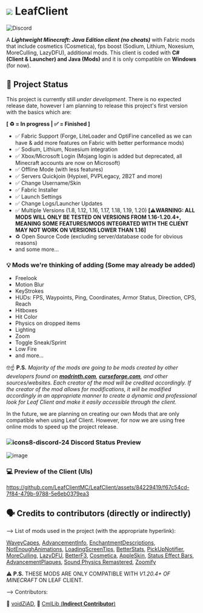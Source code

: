 # [<img src="https://media.discordapp.net/attachments/1167902642815643678/1200012616068771900/Leaf_Client.png?ex=65c4a1d6&is=65b22cd6&hm=6203765f1dc0fac30807cfbd2f5ffc9c5657966a359d3dd2b10128e4f74a5943&=&format=webp&quality=lossless&width=32&height=32">](https://media.discordapp.net/attachments/1167902642815643678/1200012616068771900/Leaf_Client.png?ex=65c4a1d6&is=65b22cd6&hm=6203765f1dc0fac30807cfbd2f5ffc9c5657966a359d3dd2b10128e4f74a5943&=&format=webp&quality=lossless&width=468&height=468) LeafClient

![Discord](https://dcbadge.vercel.app/api/server/bhVFRe4yEz)

A ___Lightweight Minecraft: Java Edition client (no cheats)___ with Fabric mods that include cosmetics (Cosmetica), fps boost (Sodium, Lithium, Noxesium, MoreCulling, LazyDFU), additional mods. This client is coded with **C# (Client & Launcher) and Java (Mods)** and it is only compatible on **Windows** (for now).

## 🤔 Project Status
This project is currently still *under development*. There is no expected release date, however I am planning to release this project's first version with the basics which are:

**[ ♻️ = In progress | ✅ = Finished ]**

- ✅ Fabric Support (Forge, LiteLoader and OptiFine cancelled as we can have & add more features on Fabric with better performance mods)
- ✅ Sodium, Lithium, Noxesium integration
- ✅ Xbox/Microsoft Login (Mojang login is added but deprecated, all Minecraft accounts are now on Microsoft)
- ✅ Offline Mode (with less features)
- ✅ Servers Quickjoin (Hypixel, PVPLegacy, 2B2T and more)
- ✅ Change Username/Skin
- ✅ Fabric Installer
- ✅ Launch Settings
- ✅ Change Logs/Launcher Updates
- ✅ Multiple Versions (1.8, 1.12, 1.16, 1.17, 1.18, 1.19, 1.20) **[__⚠️WARNING:__ ALL MODS WILL ONLY BE TESTED ON VERSIONS FROM 1.16-1.20.4+, MEANING SOME FEATURES/MODS INTEGRATED WITH THE CLIENT MAY NOT WORK ON VERSIONS LOWER THAN 1.16]**
- ♻️ Open Source Code (excluding server/database code for obvious reasons)
- and some more...

### 💡 Mods we're thinking of adding (Some may already be added)
- Freelook
- Motion Blur
- KeyStrokes
- HUDs: FPS, Waypoints, Ping, Coordinates, Armor Status, Direction, CPS, Reach
- Hitboxes
- Hit Color
- Physics on dropped items
- Lighting
- Zoom
- Toggle Sneak/Sprint
- Low Fire
- and more...

🤓☝️ **P.S.** *Majority of the mods are going to be mods created by other developers found on **[modrinth.com](https://modrinth.com)**, **[curseforge.com](https://curseforge.com)**, and other sources/websites. Each creator of the mod will be credited accordingly. If the creator of the mod allows for modifications, it will be modified accordingly in an appropriate manner to create a dynamic and professional look for Leaf Client and make it easily accessible through the client.*

In the future, we are planning on creating our own Mods that are only compatible when using Leaf Client. However, for now we are using free online mods to speed up the project release.

### ![icons8-discord-24](https://github.com/LeafClientMC/LeafClient/assets/84229419/13f14cfd-f49e-4b2f-95d1-9e19ac36e04d) Discord Status Preview

![image](https://github.com/LeafClientMC/LeafClient/assets/84229419/f6b0b66f-13b1-4be2-ab6f-0454874cbb88)


### 💻 Preview of the Client (UIs)

https://github.com/LeafClientMC/LeafClient/assets/84229419/f67c54cd-7f84-479b-9788-5e6eb0379ea3

## 🗣️ Credits to contributors (directly or indirectly)

—> List of mods used in the project (with the appropriate hyperlink):

[WaveyCapes](https://modrinth.com/mod/wavey-capes), [AdvancementInfo](https://modrinth.com/mod/advancementinfo), [EnchantmentDescriptions](https://modrinth.com/mod/enchantment-descriptions), [NotEnoughAnimations](https://modrinth.com/mod/not-enough-animations), [LoadingScreenTips](https://modrinth.com/mod/loadingscreentips), [BetterStats](https://modrinth.com/mod/loadingscreentips), [PickUpNotifier](https://modrinth.com/mod/pick-up-notifier), [MoreCulling](https://modrinth.com/mod/moreculling), [LazyDFU](https://modrinth.com/mod/lazydfu), [BetterF3](https://modrinth.com/mod/betterf3), [Cosmetica](https://modrinth.com/mod/cosmetica), [AppleSkin](https://modrinth.com/mod/appleskin), [Status Effect Bars](https://modrinth.com/mod/status-effect-bars), [AdvancementPlaques](https://modrinth.com/mod/advancement-plaques), [Sound Physics Remastered](https://modrinth.com/mod/sound-physics-remastered), [Zoomify](https://modrinth.com/mod/zoomify)

⚠️ **P.S.** THESE MODS ARE ONLY COMPATIBLE WITH *V1.20.4+ OF MINECRAFT* ON LEAF CLIENT.

—> Contributors:

👤 [voidZiAD](https://github.com/voidZiAD/), 👤 [CmlLib (****Indirect Contributor****)](https://github.com/CmlLib/) 
